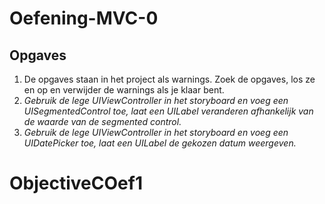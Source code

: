 # Oefening-MVC-0
## Opgaves
1. De opgaves staan in het project als warnings. Zoek de opgaves, los ze en op en verwijder de warnings als je klaar bent.
2. _Gebruik de lege UIViewController in het storyboard en voeg een UISegmentedControl toe, laat een UILabel veranderen afhankelijk van de waarde van de segmented control._
3. _Gebruik de lege UIViewController in het storyboard en voeg een UIDatePicker toe, laat een UILabel de gekozen datum weergeven._
# ObjectiveCOef1
